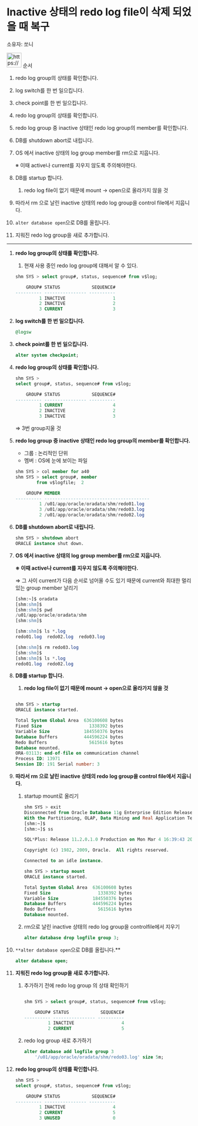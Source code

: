 # Inactive 상태의 redo log file이 삭제 되었을 때 복구

소유자: 쏘니

<aside>
<img src="https://www.notion.so/icons/list-indent_gray.svg" alt="https://www.notion.so/icons/list-indent_gray.svg" width="40px" /> 순서

1. redo log group의 상태를 확인합니다.
2. log switch를 한 번 일으킵니다. 
3. check point를 한 번 일으킵니다.
4. redo log group의 상태를 확인합니다.
5. redo log group 중 inactive 상태인 redo log group의 member를 확인합니다. 
6. DB를 shutdown abort로 내립니다. 
7. OS 에서 inactive 상태의 log group member를 rm으로 지웁니다.
    
    ※ 이때 active나 current를 지우지 않도록 주의해야한다.
    
8. DB를 startup 합니다.
    1. redo log file이 없기 때문에 mount → open으로 올라가지 않을 것
9. 따라서 rm 으로 날린 inactive 상태의 redo log group을 control file에서 지웁니다.
10. `alter database open`으로 DB를 올립니다.
11. 지워진 redo log group을 새로 추가합니다. 
</aside>

---

1. **redo log group의 상태를 확인합니다.**
    1. 현재 사용 중인 redo log group에 대해서 알 수 있다.
    
    ```sql
    shm SYS > select group#, status, sequence# from v$log;
    
        GROUP# STATUS            SEQUENCE#
    ---------- ---------------- ----------
             1 INACTIVE                  1
             2 INACTIVE                  2
             3 CURRENT                   3
    ```
    

    
2. **log switch를 한 번 일으킵니다.** 
    
    ```sql
    @logsw
    ```
    
3. **check point를 한 번 일으킵니다.**
    
    ```sql
    alter system checkpoint; 
    ```
    

    
4. **redo log group의 상태를 확인합니다.**
    
    ```sql
    shm SYS > 
    select group#, status, sequence# from v$log;
    
        GROUP# STATUS            SEQUENCE#
    ---------- ---------------- ----------
             1 CURRENT                   4
             2 INACTIVE                  2
             3 INACTIVE                  3
    ```

    
    ⇒ 3번 group지울 것
    
5. **redo log group 중 inactive 상태인 redo log group의 member를 확인합니다.** 
    - 그룹 : 논리적인 단위
    - 멤버 : OS에 눈에 보이는 파일
    
    ```sql
    shm SYS > col member for a40
    shm SYS > select group#, member
            from v$logfile;  2
    
        GROUP# MEMBER
    ---------- ----------------------------------------
             1 /u01/app/oracle/oradata/shm/redo01.log
             3 /u01/app/oracle/oradata/shm/redo03.log
             2 /u01/app/oracle/oradata/shm/redo02.log
    
    ```
    

    
6. **DB를 shutdown abort로 내립니다.** 
    
    ```sql
    shm SYS > shutdown abort
    ORACLE instance shut down.
    ```
    

    
7. **OS 에서 inactive 상태의 log group member를 rm으로 지웁니다.**
    
    **※ 이때 active나 current를 지우지 않도록 주의해야한다.**
    
    ⇒ 그 사이 current가 다음 순서로 넘어올 수도 있기 때문에 current와 최대한 멀리 있는 group member 날리기
    
    ```sql
    [shm:~]$ oradata
    [shm:shm]$
    [shm:shm]$ pwd
    /u01/app/oracle/oradata/shm
    [shm:shm]$
    
    [shm:shm]$ ls *.log
    redo01.log  redo02.log  redo03.log
    
    [shm:shm]$ rm redo03.log
    [shm:shm]$
    [shm:shm]$ ls *.log
    redo01.log  redo02.log
    ```
    

    
8. **DB를 startup 합니다.**
    1. **redo log file이 없기 때문에 mount → open으로 올라가지 않을 것**
    
    ```sql
    
    shm SYS > startup
    ORACLE instance started.
    
    Total System Global Area  636100608 bytes
    Fixed Size                  1338392 bytes
    Variable Size             184550376 bytes
    Database Buffers          444596224 bytes
    Redo Buffers                5615616 bytes
    Database mounted.
    ORA-03113: end-of-file on communication channel
    Process ID: 13971
    Session ID: 191 Serial number: 3
    ```
    

    
9. **따라서 rm 으로 날린 inactive 상태의 redo log group을 control file에서 지웁니다.**
    1. startup mount로 올리기
        
        ```sql
        shm SYS > exit
        Disconnected from Oracle Database 11g Enterprise Edition Release 11.2.0.1.0 - Production
        With the Partitioning, OLAP, Data Mining and Real Application Testing options
        [shm:~]$
        [shm:~]$ ss
        
        SQL*Plus: Release 11.2.0.1.0 Production on Mon Mar 4 16:39:43 2024
        
        Copyright (c) 1982, 2009, Oracle.  All rights reserved.
        
        Connected to an idle instance.
        
        shm SYS > startup mount
        ORACLE instance started.
        
        Total System Global Area  636100608 bytes
        Fixed Size                  1338392 bytes
        Variable Size             184550376 bytes
        Database Buffers          444596224 bytes
        Redo Buffers                5615616 bytes
        Database mounted.
        ```
        
    2. rm으로 날린 inactive 상태의 redo log group을 controlfile에서 지우기
        
        ```sql
        alter database drop logfile group 3;
        ```
        

        
    
10. `**alter database open`으로 DB를 올립니다.**
    
    ```sql
    alter database open;
    ```
    

    
11. **지워진 redo log group을 새로 추가합니다.** 
    1. 추가하기 전에 redo log group 의 상태 확인하기
        
        ```sql
        
        shm SYS > select group#, status, sequence# from v$log;
        
            GROUP# STATUS            SEQUENCE#
        ---------- ---------------- ----------
                 1 INACTIVE                  4
                 2 CURRENT                   5
        
        ```
        

        
    2. redo log group 새로 추가하기
        
        ```sql
        alter database add logfile group 3
        	'/u01/app/oracle/oradata/shm/redo03.log' size 5m;
        ```
  

1. **redo log group의 상태를 확인합니다.**
    
    ```sql
    shm SYS > 
    select group#, status, sequence# from v$log;
    
        GROUP# STATUS            SEQUENCE#
    ---------- ---------------- ----------
             1 INACTIVE                  4
             2 CURRENT                   5
             3 UNUSED                    0
    ```
    
